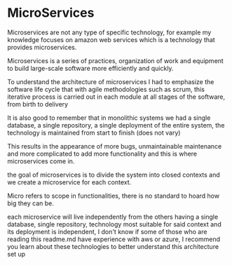 # MicroServices

Microservices are not any type of specific technology, for example my knowledge focuses on amazon web services which is a technology that provides microservices.

Microservices is a series of practices, organization of work and equipment to build large-scale software more efficiently and quickly.

To understand the architecture of microservices I had to emphasize the software life cycle that with agile methodologies such as scrum, this iterative process is carried out in each module at all stages of the software, from birth to delivery

It is also good to remember that in monolithic systems we had a single database, a single repository, a single deployment of the entire system, the technology is maintained from start to finish (does not vary)

This results in the appearance of more bugs, unmaintainable maintenance and more complicated to add more functionality and this is where microservices come in.


the goal of microservices is to divide the system into closed contexts and we create a microservice for each context.

Micro refers to scope in functionalities, there is no standard to hoard how big they can be.

each microservice will live independently from the others having a single database, single repository, technology most suitable for said context and its deployment is independent, I don't know if some of those who are reading this readme.md have experience with aws or azure, I recommend you learn about these technologies to better understand this architecture set up
